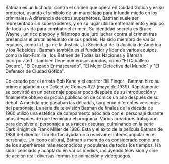 Batman es un luchador contra el crimen que opera en Ciudad Gótica y es su protector, usando el símbolo de un murciélago para infundir miedo en los criminales. A diferencia de otros superhéroes, Batman suele ser representado sin superpoderes, y en su lugar utiliza entrenamiento y equipo de toda la vida para combatir el crimen. Su identidad secreta es Bruce Wayne , un rico playboy y filántropo que juró luchar contra el crimen tras presenciar el brutal asesinato de sus padres. Ha sido miembro de varios equipos, como la Liga de la Justicia , la Sociedad de la Justicia de América y los Rebeldes . Batman también es el fundador y líder de varios equipos, como la Bat-Familia , los Batmen de Todas las Naciones y Batman Incorporated . También tiene numerosos apodos, como "El Caballero Oscuro", "El Cruzado Enmascarado", "El Mejor Detective del Mundo" y "El Defensor de Ciudad Gótica".

Co-creado por el artista Bob Kane y el escritor Bill Finger , Batman hizo su primera aparición en Detective Comics #27 (mayo de 1939). Rápidamente se convirtió en un personaje popular poco después de su introducción y finalmente obtuvo su propia publicación de cómics un año después de su debut. A medida que pasaban las décadas, surgieron diferentes versiones del personaje. La serie de televisión Batman de finales de la década de 1960 utilizó una estética de campamento asociada con el personaje durante años después de que terminara el programa. Varios creadores trabajaron para devolver al personaje a sus raíces oscuras, culminando en la serie Dark Knight de Frank Miller de 1986. Esta y el éxito de la película Batman de 1989 del director Tim Burton ayudaron a reavivar el interés popular en el personaje. Un ícono cultural, Batman a menudo es considerado como uno de los superhéroes más reconocidos y populares de todos los tiempos. Ha sido licenciado y adaptado en varios medios, incluyendo televisión y cine de acción real, diversas formas de animación y videojuegos.
